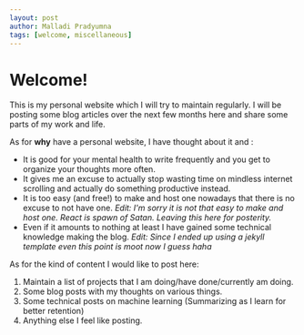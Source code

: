 ```yaml
---
layout: post
author: Malladi Pradyumna
tags: [welcome, miscellaneous]
---
```


# Welcome!

This is my personal website which I will try to maintain regularly. I will be posting some blog articles over the next few months here and share some parts of my work and life.

As for **why** have a personal website, I have thought about it and :

- It is good for your mental health to write frequently and you get to organize your thoughts more often.
- It gives me an excuse to actually stop wasting time on mindless internet scrolling and actually do something productive instead.
- It is too easy (and free!) to make and host one nowadays that there is no excuse to not have one.
_Edit: I'm sorry it is not that easy to make and host one. React is spawn of Satan. Leaving this here for posterity._
- Even if it amounts to nothing at least I have gained some technical knowledge making the blog.
_Edit: Since I ended up using a jekyll template even this point is moot now I guess haha_

As for the kind of content I would like to post here:

1. Maintain a list of projects that I am doing/have done/currently am doing.
2. Some blog posts with my thoughts on various things.
3. Some technical posts on machine learning (Summarizing as I learn for better retention)
4. Anything else I feel like posting.